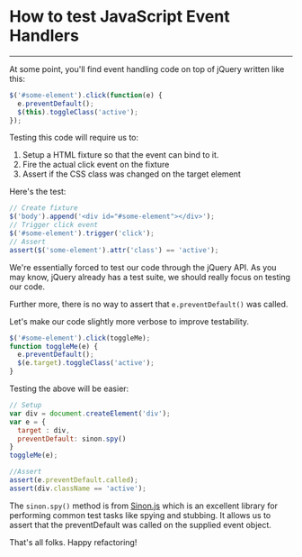 # How to test JavaScript Event Handlers

---

At some point, you'll find event handling code on top of jQuery written like this:

```javascript
$('#some-element').click(function(e) {
  e.preventDefault();
  $(this).toggleClass('active');
});
```

Testing this code will require us to:

1. Setup a HTML fixture so that the event can bind to it.
2. Fire the actual click event on the fixture
3. Assert if the CSS class was changed on the target element

Here's the test:

```javascript
// Create fixture
$('body').append('<div id="#some-element"></div>');
// Trigger click event
$('#some-element').trigger('click');
// Assert
assert($('some-element').attr('class') == 'active');
```

We're essentially forced to test our code through the jQuery API. As you may know, jQuery already has a test suite, we should really focus on testing our code.

Further more, there is no way to assert that `e.preventDefault()` was called.

Let's make our code slightly more verbose to improve testability.

```javascript
$('#some-element').click(toggleMe);
function toggleMe(e) {
  e.preventDefault();
  $(e.target).toggleClass('active');
}
```

Testing the above will be easier:

```javascript
// Setup
var div = document.createElement('div');
var e = {
  target : div,
  preventDefault: sinon.spy()
}
toggleMe(e);

//Assert
assert(e.preventDefault.called);
assert(div.className == 'active');
```

The `sinon.spy()` method is from [Sinon.js](https://sinonjs.org/) which is an excellent library for performing common test tasks like spying and stubbing. It allows us to assert that the preventDefault was called on the supplied event object.

That's all folks. Happy refactoring!
